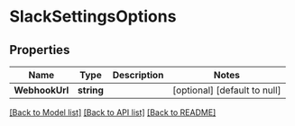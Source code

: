# SlackSettingsOptions

## Properties
Name | Type | Description | Notes
------------ | ------------- | ------------- | -------------
**WebhookUrl** | **string** |  | [optional] [default to null]

[[Back to Model list]](../README.md#documentation-for-models) [[Back to API list]](../README.md#documentation-for-api-endpoints) [[Back to README]](../README.md)

